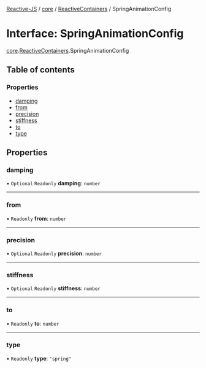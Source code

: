 [Reactive-JS](../README.md) / [core](../modules/core.md) / [ReactiveContainers](../modules/core.ReactiveContainers.md) / SpringAnimationConfig

# Interface: SpringAnimationConfig

[core](../modules/core.md).[ReactiveContainers](../modules/core.ReactiveContainers.md).SpringAnimationConfig

## Table of contents

### Properties

- [damping](core.ReactiveContainers.SpringAnimationConfig.md#damping)
- [from](core.ReactiveContainers.SpringAnimationConfig.md#from)
- [precision](core.ReactiveContainers.SpringAnimationConfig.md#precision)
- [stiffness](core.ReactiveContainers.SpringAnimationConfig.md#stiffness)
- [to](core.ReactiveContainers.SpringAnimationConfig.md#to)
- [type](core.ReactiveContainers.SpringAnimationConfig.md#type)

## Properties

### damping

• `Optional` `Readonly` **damping**: `number`

___

### from

• `Readonly` **from**: `number`

___

### precision

• `Optional` `Readonly` **precision**: `number`

___

### stiffness

• `Optional` `Readonly` **stiffness**: `number`

___

### to

• `Readonly` **to**: `number`

___

### type

• `Readonly` **type**: ``"spring"``
